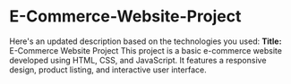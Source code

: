 # E-Commerce-Website-Project
Here's an updated description based on the technologies you used:  **Title:** E-Commerce Website Project  This project is a basic e-commerce website developed using HTML, CSS, and JavaScript. It features a responsive design, product listing, and interactive user interface.
